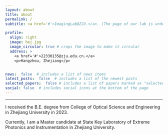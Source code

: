 ```yaml
---
layout: about
title: about
permalink: /
subtitle: <a href='#'>ImagingLab@ZJU.</a>. (The page of our lab is under construction, sry).

profile:
  align: right
  image: hej.jpg
  image_circular: true # crops the image to make it circular
  address: >
    <a href='#'>22330135@zju.edu.cn.</a>
    <p>Hangzhou, Zhejiang</p>


news:  false  # includes a list of news items
latest_posts:  false  # includes a list of the newest posts
selected_papers:  false # includes a list of papers marked as "selected={true}"
social: false  # includes social icons at the bottom of the page
---
```


---
I received the B.E. degree from College of Optical Science and Engineering in Zhejiang University in 2023.

Currently, I am a Master candidate at State Key Laboratory of Extreme Photonics and Instrumentation in Zhejiang University.
